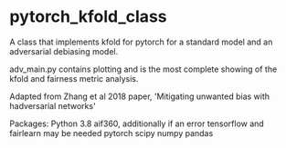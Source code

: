 # pytorch_kfold_class
A class that implements kfold for pytorch for a standard model and an adversarial debiasing model.

adv_main.py contains plotting and is the most complete showing of the kfold and fairness metric analysis.

Adapted from Zhang et al 2018 paper, 'Mitigating unwanted bias with hadversarial networks'

Packages:
Python 3.8
aif360, additionally if an error tensorflow and fairlearn may be needed
pytorch
scipy
numpy
pandas
